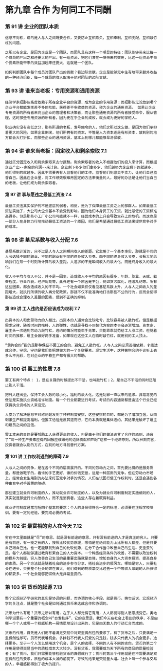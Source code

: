 # 第九章 合作 为何同工不同酬

### 第 91 讲 企业的团队本质

`信息不对称，讲的是人与人之间既要合作，又要防止互相欺负，互相牵制，互相支配，互相敲竹杠的问题。`

`之所以有企业，是因为企业是一个团队，而团队具有这样一个明显的特征：团队能够带来比每一个成员的产出之和还要大的产出。有一组资源，把它们凑在一块带来的效用，比这一组资源中每个要素所能带来的效益加起来还要大，这就是一个团队。`

`如何判断团队中每个成员对团队产出的贡献？看边际贡献。企业是能够无中生有地带来额外收益的一种经济组织，每一个成员的收入取决于他对团队的边际贡献。`

### 第 93 讲 谁来当老板：专用资源和通用资源

`经济学家把那些高度依赖于所在企业平台的资源，成为企业的专用资源；而把那些无论放到哪个企业平台都能发挥差不多的功能，获得差不多收益的资源，称为企业的通用资源。 如果让企业专用资源的所有者来充当企业的管理者和决策者，而让那些通用资源的所有者接受命令，服从管理，这时那些专用资源的所有者，因为更在乎企业的成败，就会成为更好的掌舵人。`

`职业确实没有高低之分，那些所谓的老板，发号施令的人，他们之所以这么做，是因为他们承担着更大的风险。如果企业倒闭，他们所拥有的资本，不管是人力资本还是有形资本，放到别的地方都会大打折扣。而那些企业的通用资源，基本上到哪儿都能够旱涝保收.`

### 第 94 讲 谁来当老板：固定收入和剩余索取 7.1

`通过区分固定收入和剩余索取来支付报酬。剩余索取者的收入不根据他们的投入来计算，而根据企业产出--剩余的利润--来计算。企业剩下多少他们拿多少，他们越努力企业剩下的就越多，他们得到的就越多。因此不需要再有人监督他们的工作，监督他们到底卖不卖力，让他们自己监督自己。因此在企业里，对工作绩效很难用固定的方法来衡量的人，最好的办法是让他们当自己的老板，让他们成为剩余索取者。`

#### 第 97 讲 事与愿违之最低工资法 7.4

`最低工资法其实保护的不是底层的弱者，相反，是为了保障最低工资之上的那群人。如果最低工资法实施了，大公司大企业基本不会受到影响，因为他们本身员工的工资，就比最低的工资标准高得多。但是那些小工厂小公司可能就不一样，经营成本的上升会导致生存上的危机。而这也是一部分人在身体力行地推动最低工资法的一个原因，他们是希望通过最低工资法来提供竞争对手的成本。`

### 第 98 讲 基尼系数与收入分配 7.6

`基尼系数计算的，只不过是人与人之间瞬间收入的差距。它忽略了一个基本事实，那就是不同的人会选择不同的职业，不同的职业有不同的终身收入节奏。而不同的终身收入节奏，会极大地影响我们在每一个时刻所计算的收入差距。人追求的不是瞬间收入的最大化，而是终身收入的最大化。`

`收入不平均与收入不公，并不是一回事。造成收入不平均的原因有很多，年龄，职业，天赋，勤奋程度，行业兴衰，经济周期等，此外还有一个原因是不公，例如贪污腐化，违法乱纪等。所有这些因素，都会造成收入的不平均。一个社会如果仅仅看见基尼系数上升，人与人之间收入的差距增大，就执行所谓的收入再分配政策，那就不仅不能准确地打击那些不公的行为，反而会使得那些造成合理收入差距的因素，受到不正确的抑制。`

#### 第 99 讲 工人违约是否应该成为权利 7.7

`出资本的人和出劳动力的人相比，出资本的人通常会比较吃亏，比较容易被人敲竹杠。但是根据需求定律，随着时间的推移，人的弹性，也就是寻找不同替代方案的本事会逐渐增加。资本家，雇主头一次遇到劳动力敲竹杠，违约的情况可能束手无策，只能乖乖就范给工人涨工资。但随着时间的推移，雇主会做好两手准备，如果现在这些工人在临时敲竹杠，就用别的工人顶上。`

`“黄狗合约”指的是那种保证不罢工的合约，避免工人敲竹杠。人与人之间必须互相依赖，才能达成合作，守信，守约是我们能把饼做大的一个关键要素。现实生活中，这种黄狗合约不论听上去多么不光彩，它对企业的平稳生产都有很大的帮助。`

### 第 100 讲 罢工的性质 7.8

`罢工有两个特点： 1，是在关键的时候提出不干活，也叫敲竹杠；2，是自己不干活的同时还阻止别人干活。`

`把外人赶出去，保持工会人数的最小化，福利的最大化，这是功罪一直以来的追求。非常常见的做法是实施执业资格准许制度。每一个行业都要进行考试，考试的内容通常都是由这个行业已经获得执业资格的人来设定。`

`人类为了解决信息不对称问题发明了种种制度安排，这些安排的目的，都是为了增加互信，从而刺激生产和提高福利。但罢工恰恰是反其道而行，它的本质就是集体违约，其结果是破坏了雇主和雇员之间的互信。`

`罢工本来的目的是要帮助工人获得更高的收入，但是由于他们的做法违背了合作的原则，违背了“每一种生产要素应得的回报应该跟他的边际贡献相匹配”这样一个经济原则，所以长期而言，投资者就会以别的方式，在别的地方寻找替代方案。`

#### 第 101 讲 工作权利遇到的障碍 7.9

`人与人之间的竞争，是在各个不同的层面展开的。不同的劳动力之间，首先要比拼的是服务质量。都是做鞋子的，看谁的手艺更好，谁的价钱更低，这是一种层面的竞争。但在劳动力市场上，经常会发生用别的办法来打压竞争对手的情况，人们在试图行使工作权利时，还是会遇到各种由竞争对手设置的障碍。`

`那些建立就业许可制度的人，推动就业许可制度的人，以及为就业许可制度制定实施细则的人，其实就是那些行业内部的人，而不是消费者，这些人存在着既得利益。`

`就业许可制度通常包括四个基本的要求：个人的身份得符合一定的标准，必须要在正规学校培训，要有一定的经验，要完成必要的考试。`

### 第 102 讲 最富裕的穷人在今天 7.12

`穷在中文里面就是“尽”的意思，就是没有前途的意思，只有没有前途的人才是真正的穷人。只要是有前途，有一技之长的人，按照比较优势原理，哪怕是在绝对能力上比所有人都差，但是只要自己跟自己比，也一定能够找到自己的比较优势，在分工合作当中改善自己的生活。更重要的是，每个人都能够通过教育积累自己的人力资本。一个种族经济条件的改善，不需要以政治权利的提升为前提。穷人改善自己生活的最重要出路就是自强，增加自身的人力资本投资，提高自身的素质。另一个方法就是随着社会的进步参与分享，搭社会进步的顺风车。哪怕是穷人，只要社会在进步，只要整个社会的饼在做大，他们得到的物质享受比过去一个中等收入家庭的人所获得的都要多。一个社会能够把饼做大是非常重要的。`

### 第 103 讲 货币的起源 7.13

`整个宏观经济学研究的其实是协调的问题，而协调的核心手段，就是货币。换句话说，宏观经济学的关注点，就是整个社会是如何通过货币来达成合作和协调的。`

`货币为什么有用？货币之所以有用，在于人人都觉得它有用，人人都觉得别人愿意接受它。奥地利学派里有一个重要的概念叫“自发秩序”，它的意思是，我们今天在社会上看到的秩序，不是由哪一个个人或哪一个权威机构一厢情愿地设计出来的，它是由无数人的行动汇合而成的。`

`货币的作用，首先是人们用不着满足交易中对双重偶然性的要求了，有了货币之后，只要满足一重偶然性即可。货币代表着机会，多挣钱不代表人们爱的只是钱，钱多只代表人的机会更多，选择更多。至于一个人怎么使用这个机会，是个人的选择，不同的人有不同的志向。货币的第二个作用是使得交易当中的质检成本大大较少。没有货币，我需要成为天下所有的商品的质量检验者；有了货币，我们只需要能够检验货币的真假就行了；货币的第三个作用就是在不需要满足双重偶然性的要求，质检的成本大减的前提下，导致的结果是交易量大增。社会上每一个参与交易的人，幸福感都得到了极大的提升。`

